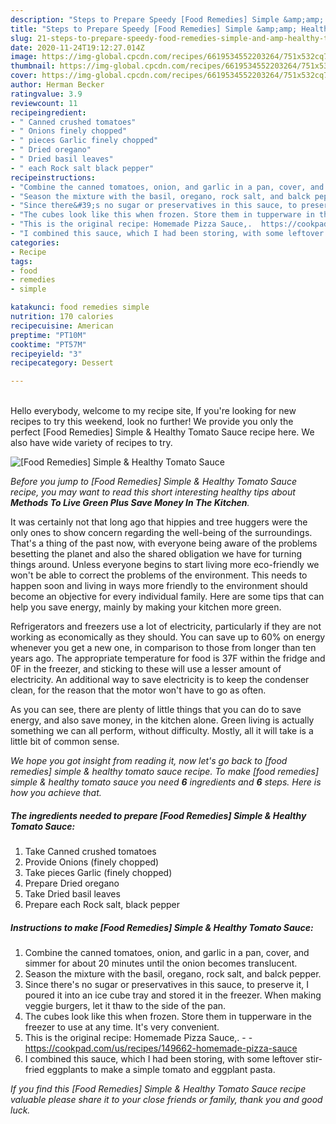 ```yaml
---
description: "Steps to Prepare Speedy [Food Remedies] Simple &amp;amp; Healthy Tomato Sauce"
title: "Steps to Prepare Speedy [Food Remedies] Simple &amp;amp; Healthy Tomato Sauce"
slug: 21-steps-to-prepare-speedy-food-remedies-simple-and-amp-healthy-tomato-sauce
date: 2020-11-24T19:12:27.014Z
image: https://img-global.cpcdn.com/recipes/6619534552203264/751x532cq70/food-remedies-simple-healthy-tomato-sauce-recipe-main-photo.jpg
thumbnail: https://img-global.cpcdn.com/recipes/6619534552203264/751x532cq70/food-remedies-simple-healthy-tomato-sauce-recipe-main-photo.jpg
cover: https://img-global.cpcdn.com/recipes/6619534552203264/751x532cq70/food-remedies-simple-healthy-tomato-sauce-recipe-main-photo.jpg
author: Herman Becker
ratingvalue: 3.9
reviewcount: 11
recipeingredient:
- " Canned crushed tomatoes"
- " Onions finely chopped"
- " pieces Garlic finely chopped"
- " Dried oregano"
- " Dried basil leaves"
- " each Rock salt black pepper"
recipeinstructions:
- "Combine the canned tomatoes, onion, and garlic in a pan, cover, and simmer for about 20 minutes until the onion becomes translucent."
- "Season the mixture with the basil, oregano, rock salt, and balck pepper."
- "Since there&#39;s no sugar or preservatives in this sauce, to preserve it, I poured it into an ice cube tray and stored it in the freezer. When making veggie burgers, let it thaw to the side of the pan."
- "The cubes look like this when frozen. Store them in tupperware in the freezer to use at any time. It&#39;s very convenient."
- "This is the original recipe: Homemade Pizza Sauce,.  https://cookpad.com/us/recipes/149662-homemade-pizza-sauce"
- "I combined this sauce, which I had been storing, with some leftover stir-fried eggplants to make a simple tomato and eggplant pasta."
categories:
- Recipe
tags:
- food
- remedies
- simple

katakunci: food remedies simple 
nutrition: 170 calories
recipecuisine: American
preptime: "PT10M"
cooktime: "PT57M"
recipeyield: "3"
recipecategory: Dessert

---
```

<br>
Hello everybody, welcome to my recipe site, If you're looking for new recipes to try this weekend, look no further! We provide you only the perfect [Food Remedies] Simple &amp; Healthy Tomato Sauce recipe here. We also have wide variety of recipes to try.
<br>


![[Food Remedies] Simple &amp; Healthy Tomato Sauce](https://img-global.cpcdn.com/recipes/6619534552203264/751x532cq70/food-remedies-simple-healthy-tomato-sauce-recipe-main-photo.jpg)

<i>Before you jump to [Food Remedies] Simple &amp; Healthy Tomato Sauce recipe, you may want to read this short interesting healthy tips about 
<strong>Methods To Live Green Plus Save Money In The Kitchen</strong>.</i>
</br>

It was certainly not that long ago that hippies and tree huggers were the only ones to show concern regarding the well-being of the surroundings. That's a thing of the past now, with everyone being aware of the problems besetting the planet and also the shared obligation we have for turning things around. Unless everyone begins to start living more eco-friendly we won't be able to correct the problems of the environment. This needs to happen soon and living in ways more friendly to the environment should become an objective for every individual family. Here are some tips that can help you save energy, mainly by making your kitchen more green.

Refrigerators and freezers use a lot of electricity, particularly if they are not working as economically as they should. You can save up to 60% on energy whenever you get a new one, in comparison to those from longer than ten years ago. The appropriate temperature for food is 37F within the fridge and 0F in the freezer, and sticking to these will use a lesser amount of electricity. An additional way to save electricity is to keep the condenser clean, for the reason that the motor won't have to go as often.

As you can see, there are plenty of little things that you can do to save energy, and also save money, in the kitchen alone. Green living is actually something we can all perform, without difficulty. Mostly, all it will take is a little bit of common sense.


<i>We hope you got insight from reading it, now let's go back to [food remedies] simple &amp; healthy tomato sauce recipe. To make [food remedies] simple &amp; healthy tomato sauce you need <strong>6</strong> ingredients and <strong>6</strong> steps. Here is how you achieve that.
</i>

##### The ingredients needed to prepare [Food Remedies] Simple &amp; Healthy Tomato Sauce:

1. Take  Canned crushed tomatoes
1. Provide  Onions (finely chopped)
1. Take  pieces Garlic (finely chopped)
1. Prepare  Dried oregano
1. Take  Dried basil leaves
1. Prepare  each Rock salt, black pepper


##### Instructions to make [Food Remedies] Simple &amp; Healthy Tomato Sauce:

1. Combine the canned tomatoes, onion, and garlic in a pan, cover, and simmer for about 20 minutes until the onion becomes translucent.
1. Season the mixture with the basil, oregano, rock salt, and balck pepper.
1. Since there&#39;s no sugar or preservatives in this sauce, to preserve it, I poured it into an ice cube tray and stored it in the freezer. When making veggie burgers, let it thaw to the side of the pan.
1. The cubes look like this when frozen. Store them in tupperware in the freezer to use at any time. It&#39;s very convenient.
1. This is the original recipe: Homemade Pizza Sauce,. -  - https://cookpad.com/us/recipes/149662-homemade-pizza-sauce
1. I combined this sauce, which I had been storing, with some leftover stir-fried eggplants to make a simple tomato and eggplant pasta.


<i>If you find this [Food Remedies] Simple &amp; Healthy Tomato Sauce recipe valuable please share it to your close friends or family, thank you and good luck.</i>
